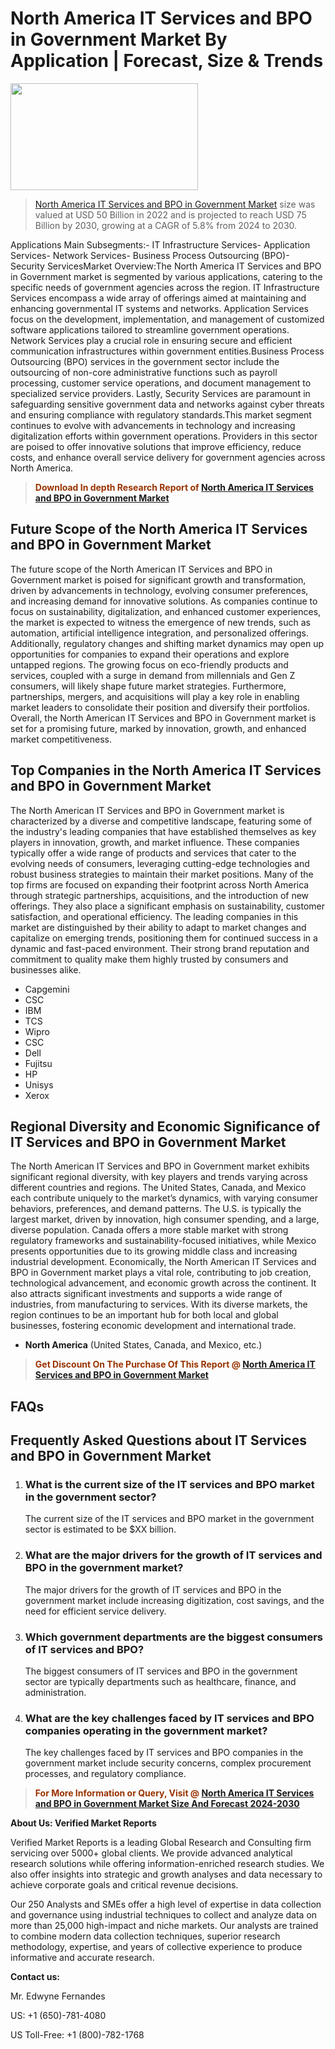 <p><h1>North America IT Services and BPO in Government Market By Application | Forecast, Size & Trends</h1><p><img class="aligncenter size-medium wp-image-105565" src="https://ffe5etoiles.com/wp-content/uploads/2025/01/MST7-300x171.png" alt="" width="300" height="171" /></p><blockquote><p><a href="https://www.verifiedmarketreports.com/download-sample/?rid=66343&utm_source=Github-NA&utm_medium=384" target="_blank">North America IT Services and BPO in Government Market</a> size was valued at USD 50 Billion in 2022 and is projected to reach USD 75 Billion by 2030, growing at a CAGR of 5.8% from 2024 to 2030.</p></blockquote>Applications Main Subsegments:- IT Infrastructure Services- Application Services- Network Services- Business Process Outsourcing (BPO)- Security ServicesMarket Overview:The North America IT Services and BPO in Government market is segmented by various applications, catering to the specific needs of government agencies across the region. IT Infrastructure Services encompass a wide array of offerings aimed at maintaining and enhancing governmental IT systems and networks. Application Services focus on the development, implementation, and management of customized software applications tailored to streamline government operations. Network Services play a crucial role in ensuring secure and efficient communication infrastructures within government entities.Business Process Outsourcing (BPO) services in the government sector include the outsourcing of non-core administrative functions such as payroll processing, customer service operations, and document management to specialized service providers. Lastly, Security Services are paramount in safeguarding sensitive government data and networks against cyber threats and ensuring compliance with regulatory standards.This market segment continues to evolve with advancements in technology and increasing digitalization efforts within government operations. Providers in this sector are poised to offer innovative solutions that improve efficiency, reduce costs, and enhance overall service delivery for government agencies across North America.</p><blockquote><p><span style="color: #993300;"><strong>Download In depth Research Report of <a href="https://www.verifiedmarketreports.com/download-sample/?rid=66343&utm_source=Github-NA&utm_medium=384">North America IT Services and BPO in Government Market</a></strong></span></p></blockquote><h2>Future Scope of the North America IT Services and BPO in Government Market</h2><p>The future scope of the North American IT Services and BPO in Government market is poised for significant growth and transformation, driven by advancements in technology, evolving consumer preferences, and increasing demand for innovative solutions. As companies continue to focus on sustainability, digitalization, and enhanced customer experiences, the market is expected to witness the emergence of new trends, such as automation, artificial intelligence integration, and personalized offerings. Additionally, regulatory changes and shifting market dynamics may open up opportunities for companies to expand their operations and explore untapped regions. The growing focus on eco-friendly products and services, coupled with a surge in demand from millennials and Gen Z consumers, will likely shape future market strategies. Furthermore, partnerships, mergers, and acquisitions will play a key role in enabling market leaders to consolidate their position and diversify their portfolios. Overall, the North American IT Services and BPO in Government market is set for a promising future, marked by innovation, growth, and enhanced market competitiveness.</p><h2>Top Companies in the North America IT Services and BPO in Government Market</h2><p>The North American IT Services and BPO in Government market is characterized by a diverse and competitive landscape, featuring some of the industry's leading companies that have established themselves as key players in innovation, growth, and market influence. These companies typically offer a wide range of products and services that cater to the evolving needs of consumers, leveraging cutting-edge technologies and robust business strategies to maintain their market positions. Many of the top firms are focused on expanding their footprint across North America through strategic partnerships, acquisitions, and the introduction of new offerings. They also place a significant emphasis on sustainability, customer satisfaction, and operational efficiency. The leading companies in this market are distinguished by their ability to adapt to market changes and capitalize on emerging trends, positioning them for continued success in a dynamic and fast-paced environment. Their strong brand reputation and commitment to quality make them highly trusted by consumers and businesses alike.</p><p><ul><li>Capgemini </li><li> CSC </li><li> IBM </li><li> TCS </li><li> Wipro </li><li> CSC </li><li> Dell </li><li> Fujitsu </li><li> HP </li><li> Unisys </li><li> Xerox</li></ul></p><h2>Regional Diversity and Economic Significance of IT Services and BPO in Government Market</h2><p>The North American IT Services and BPO in Government market exhibits significant regional diversity, with key players and trends varying across different countries and regions. The United States, Canada, and Mexico each contribute uniquely to the market’s dynamics, with varying consumer behaviors, preferences, and demand patterns. The U.S. is typically the largest market, driven by innovation, high consumer spending, and a large, diverse population. Canada offers a more stable market with strong regulatory frameworks and sustainability-focused initiatives, while Mexico presents opportunities due to its growing middle class and increasing industrial development. Economically, the North American IT Services and BPO in Government market plays a vital role, contributing to job creation, technological advancement, and economic growth across the continent. It also attracts significant investments and supports a wide range of industries, from manufacturing to services. With its diverse markets, the region continues to be an important hub for both local and global businesses, fostering economic development and international trade.</p><ul> <li><strong>North America</strong> (United States, Canada, and Mexico, etc.)</li></ul><blockquote><p><span style="color: #993300;"><strong>Get Discount On The Purchase Of This Report @ <a href="https://www.verifiedmarketreports.com/ask-for-discount/?rid=66343&utm_source=Github-NA&utm_medium=384">North America IT Services and BPO in Government Market</a></strong></span></p></blockquote><h2>FAQs</h2><p><h2>Frequently Asked Questions about IT Services and BPO in Government Market</h2><ol> <li> <h3>What is the current size of the IT services and BPO market in the government sector?</div><div></h3> <p>The current size of the IT services and BPO market in the government sector is estimated to be $XX billion.</p> </li> <li> <h3>What are the major drivers for the growth of IT services and BPO in the government market?</div><div></h3> <p>The major drivers for the growth of IT services and BPO in the government market include increasing digitization, cost savings, and the need for efficient service delivery.</p> </li> <li> <h3>Which government departments are the biggest consumers of IT services and BPO?</div><div></h3> <p>The biggest consumers of IT services and BPO in the government sector are typically departments such as healthcare, finance, and administration.</p> </li> <li> <h3>What are the key challenges faced by IT services and BPO companies operating in the government market?</div><div></h3> <p>The key challenges faced by IT services and BPO companies in the government market include security concerns, complex procurement processes, and regulatory compliance.</p> </li> <!-- continue with more FAQs and answers --></ol></body></html></p><blockquote><p><span style="color: #993300;"><strong>For More Information or Query, Visit @ <a href="https://www.verifiedmarketreports.com/product/global-it-services-and-bpo-in-government-market-2018-by-manufacturers-countries-type-and-application-forecast-to-2023/">North America IT Services and BPO in Government Market Size And Forecast 2024-2030</a></strong></span></p></blockquote><p><strong>About Us: Verified Market Reports</strong></p><p>Verified Market Reports is a leading Global Research and Consulting firm servicing over 5000+ global clients. We provide advanced analytical research solutions while offering information-enriched research studies. We also offer insights into strategic and growth analyses and data necessary to achieve corporate goals and critical revenue decisions.</p><p>Our 250 Analysts and SMEs offer a high level of expertise in data collection and governance using industrial techniques to collect and analyze data on more than 25,000 high-impact and niche markets. Our analysts are trained to combine modern data collection techniques, superior research methodology, expertise, and years of collective experience to produce informative and accurate research.</p><p><strong>Contact us:</strong></p><p>Mr. Edwyne Fernandes</p><p>US: +1 (650)-781-4080</p><p>US Toll-Free: +1 (800)-782-1768</p>
